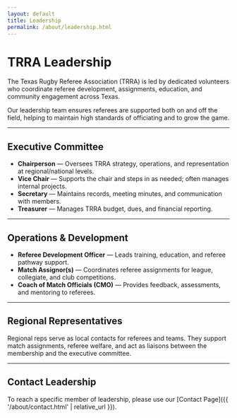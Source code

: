 ```yaml
---
layout: default
title: Leadership
permalink: /about/leadership.html
---
```


# TRRA Leadership

The Texas Rugby Referee Association (TRRA) is led by dedicated volunteers who coordinate referee development, assignments, education, and community engagement across Texas.  

Our leadership team ensures referees are supported both on and off the field, helping to maintain high standards of officiating and to grow the game.

---

## Executive Committee
- **Chairperson** — Oversees TRRA strategy, operations, and representation at regional/national levels.  
- **Vice Chair** — Supports the chair and steps in as needed; often manages internal projects.  
- **Secretary** — Maintains records, meeting minutes, and communication with members.  
- **Treasurer** — Manages TRRA budget, dues, and financial reporting.  

---

## Operations & Development
- **Referee Development Officer** — Leads training, education, and referee pathway support.  
- **Match Assignor(s)** — Coordinates referee assignments for league, collegiate, and club competitions.  
- **Coach of Match Officials (CMO)** — Provides feedback, assessments, and mentoring to referees.  

---

## Regional Representatives
Regional reps serve as local contacts for referees and teams. They support match assignments, referee welfare, and act as liaisons between the membership and the executive committee.  

---

## Contact Leadership
To reach a specific member of leadership, please use our [Contact Page]({{ '/about/contact.html' | relative_url }}).
